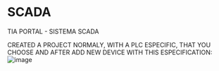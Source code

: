 # SCADA
TIA PORTAL - SISTEMA SCADA 

CREATED A PROJECT NORMALY, WITH A PLC ESPECIFIC, THAT YOU CHOOSE AND AFTER ADD NEW DEVICE WITH THIS ESPECIFICATION:
![image](https://github.com/user-attachments/assets/0fd46800-3449-4d05-bd03-cc903dcdaeca)
 
